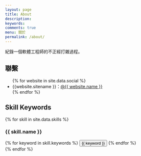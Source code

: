 ```yaml
---
layout: page
title: About
description: 
keywords: 
comments: true
menu: 關於
permalink: /about/
---
```


紀錄一個軟體工程師的不正經打雜過程。

## 聯繫

<ul>
{% for website in site.data.social %}
<li>{{website.sitename }}：<a href="{{ website.url }}" target="_blank">@{{ website.name }}</a></li>
{% endfor %}
</ul>


## Skill Keywords

{% for skill in site.data.skills %}
### {{ skill.name }}
<div class="btn-inline">
{% for keyword in skill.keywords %}
<button class="btn btn-outline" type="button">{{ keyword }}</button>
{% endfor %}
</div>
{% endfor %}
